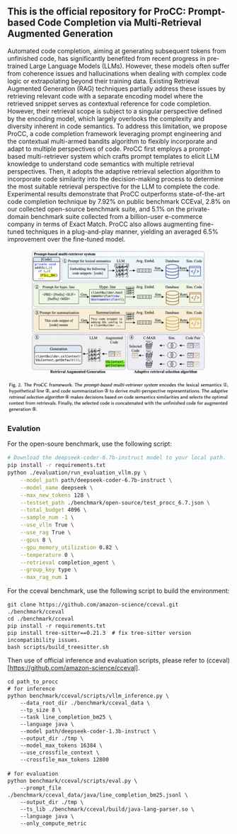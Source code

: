 ## This is the official repository for ProCC: Prompt-based Code Completion via Multi-Retrieval Augmented Generation

Automated code completion, aiming at generating subsequent tokens from unfinished code, has significantly
benefited from recent progress in pre-trained Large Language Models (LLMs). However, these models often
suffer from coherence issues and hallucinations when dealing with complex code logic or extrapolating beyond
their training data. Existing Retrieval Augmented Generation (RAG) techniques partially address these issues
by retrieving relevant code with a separate encoding model where the retrieved snippet serves as contextual
reference for code completion. However, their retrieval scope is subject to a singular perspective defined by
the encoding model, which largely overlooks the complexity and diversity inherent in code semantics. To
address this limitation, we propose ProCC, a code completion framework leveraging prompt engineering and
the contextual multi-armed bandits algorithm to flexibly incorporate and adapt to multiple perspectives of
code. ProCC first employs a prompt-based multi-retriever system which crafts prompt templates to elicit LLM
knowledge to understand code semantics with multiple retrieval perspectives. Then, it adopts the adaptive
retrieval selection algorithm to incorporate code similarity into the decision-making process to determine the
most suitable retrieval perspective for the LLM to complete the code. Experimental results demonstrate that
ProCC outperforms state-of-the-art code completion technique by 7.92% on public benchmark CCEval, 2.8%
on our collected open-source benchmark suite, and 5.1% on the private-domain benchmark suite collected
from a billion-user e-commerce company in terms of Exact Match. ProCC also allows augmenting fine-tuned
techniques in a plug-and-play manner, yielding an averaged 6.5% improvement over the fine-tuned model.

<p align="center">
<img src="samples/framework.png" alt="results" width="800" height="auto">
</p>


### Evalution
For the open-soure benchmark, use the following script:
```bash
# Download the deepseek-coder-6.7b-instruct model to your local path.
pip install -r requirements.txt
python ./evaluation/run_evaluation_vllm.py \
    --model_path path/deepseek-coder-6.7b-instruct \
    --model_name deepseek \
    --max_new_tokens 128 \
    --testset_path ./benchmark/open-source/test_procc_6.7.json \
    --total_budget 4096 \
    --sample_num -1 \
    --use_vllm True \
    --use_rag True \
    --gpus 8 \
    --gpu_memory_utilization 0.82 \
    --temperature 0 \
    --retrieval completion_agent \
    --group_key type \
    --max_rag_num 1
```

For the cceval benchmark, use the following script to build the environment:
```
git clone https://github.com/amazon-science/cceval.git ./benchmark/cceval
cd ./benchmark/cceval
pip install -r requirements.txt
pip install tree-sitter==0.21.3  # fix tree-sitter version incompatibility issues.
bash scripts/build_treesitter.sh
```
Then use of official inference and evaluation scripts, please refer to (cceval)[https://github.com/amazon-science/cceval].
```
cd path_to_procc
# for inference
python benchmark/cceval/scripts/vllm_inference.py \
    --data_root_dir ./benchmark/cceval_data \
    --tp_size 8 \
    --task line_completion_bm25 \
    --language java \
    --model path/deepseek-coder-1.3b-instruct \
    --output_dir ./tmp \
    --model_max_tokens 16384 \
    --use_crossfile_context \
    --crossfile_max_tokens 12800

# for evaluation
python benchmark/cceval/scripts/eval.py \
    --prompt_file ./benchmark/cceval_data/java/line_completion_bm25.jsonl \
    --output_dir ./tmp \
    --ts_lib ./benchmark/cceval/build/java-lang-parser.so \
    --language java \
    --only_compute_metric
```
